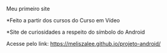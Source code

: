 Meu primeiro site

*Feito a partir dos cursos do Curso em Vídeo

*Site de curiosidades a respeito do símbolo do Android

Acesse pelo link: https://meliszalee.github.io/projeto-android/